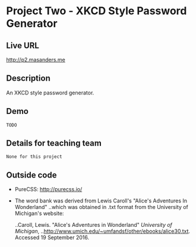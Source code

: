 # Project Two - XKCD Style Password Generator

## Live URL
<http://p2.masanders.me>

## Description
An XKCD style password generator.

## Demo
	TODO

## Details for teaching team
	None for this project

## Outside code
* PureCSS: <http://purecss.io/>
* The word bank was derived from Lewis Caroll's "Alice's Adventures In Wonderland"
	..which was obtained in .txt format from the University of Michigan's website:
	
	..Caroll, Lewis. "Alice's Adventures in Wonderland" *University of Michigan*,
	..http://www.umich.edu/~umfandsf/other/ebooks/alice30.txt. Accessed 19 September 2016.